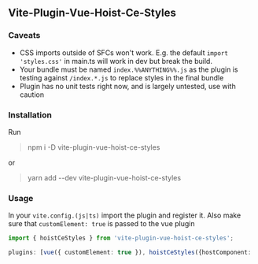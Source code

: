 ## Vite-Plugin-Vue-Hoist-Ce-Styles


### Caveats

- CSS imports outside of SFCs won't work. E.g. the default `import 'styles.css'` in main.ts will work in dev but break the build.
- Your bundle must be named `index.%%ANYTHING%%.js` as the plugin is testing against `/index.*.js` to replace styles in the final bundle
- Plugin has no unit tests right now, and is largely untested, use with caution

### Installation

Run

> npm i -D vite-plugin-vue-hoist-ce-styles  

or  

> yarn add --dev vite-plugin-vue-hoist-ce-styles

### Usage

In your `vite.config.(js|ts)` import the plugin and register it.
Also make sure that `customElement: true` is passed to the vue plugin

```typescript
import { hoistCeStyles } from 'vite-plugin-vue-hoist-ce-styles';

plugins: [vue({ customElement: true }), hoistCeStyles({hostComponent: 'App.vue'})],
```



